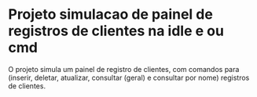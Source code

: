 # Projeto simulacao de painel de registros de clientes na idle e ou cmd
 O projeto simula um painel de registro de clientes, com comandos para (inserir, deletar, atualizar, consultar (geral) e consultar por nome) registros de clientes.
